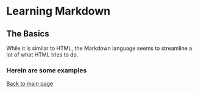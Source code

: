 # Learning Markdown #

## **The Basics** ##

While it is similar to HTML, the Markdown language seems to streamline a lot of what HTML tries to do.

### **Herein are some examples** ##

[Back to main page](README.md)
